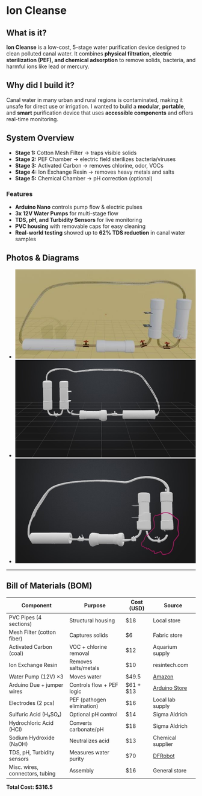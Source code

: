 # Ion Cleanse

##  What is it?

**Ion Cleanse** is a low-cost, 5-stage water purification device designed to clean polluted canal water. It combines **physical filtration, electric sterilization (PEF), and chemical adsorption** to remove solids, bacteria, and harmful ions like lead or mercury.

##  Why did I build it?

Canal water in many urban and rural regions is contaminated, making it unsafe for direct use or irrigation. I wanted to build a **modular**, **portable**, and **smart** purification device that uses **accessible components** and offers real-time monitoring.

##  System Overview

- **Stage 1:** Cotton Mesh Filter → traps visible solids  
- **Stage 2:** PEF Chamber → electric field sterilizes bacteria/viruses  
- **Stage 3:** Activated Carbon → removes chlorine, odor, VOCs  
- **Stage 4:** Ion Exchange Resin → removes heavy metals and salts  
- **Stage 5:** Chemical Chamber → pH correction (optional)

###  Features

- **Arduino Nano** controls pump flow & electric pulses  
- **3x 12V Water Pumps** for multi-stage flow  
- **TDS, pH, and Turbidity Sensors** for live monitoring  
- **PVC housing** with removable caps for easy cleaning  
- **Real-world testing** showed up to **62% TDS reduction** in canal water samples

##  Photos & Diagrams

- ![alt text](<koppen.png>)  
- ![alt text](kop.jpg)
- ![alt text](kopp.jpg)

---

##  Bill of Materials (BOM)

| Component                                | Purpose                             | Cost (USD) | Source |
|------------------------------------------|--------------------------------------|------------|--------|
| PVC Pipes (4 sections)                   | Structural housing                   | $18        | Local store |
| Mesh Filter (cotton fiber)              | Captures solids                      | $6         | Fabric store |
| Activated Carbon (coal)                 | VOC + chlorine removal               | $12        | Aquarium supply |
| Ion Exchange Resin                      | Removes salts/metals                 | $10        | resintech.com |
| Water Pump (12V) ×3                     | Moves water                          | $49.5      | [Amazon](https://www.amazon.eg/Ultra-Fountain-Height-Submersible-Aquarium/dp/B0DTFKNHMS) |
| Arduino Due + jumper wires              | Controls flow + PEF logic            | $61 + $13  | [Arduino Store](https://store.arduino.cc/products/arduino-due) |
| Electrodes (2 pcs)                      | PEF (pathogen elimination)           | $16        | Local lab supply |
| Sulfuric Acid (H₂SO₄)                   | Optional pH control                  | $14        | Sigma Aldrich |
| Hydrochloric Acid (HCl)                 | Converts carbonate/pH                | $18        | Sigma Aldrich |
| Sodium Hydroxide (NaOH)                 | Neutralizes acid                     | $13        | Chemical supplier |
| TDS, pH, Turbidity sensors              | Measures water purity                | $70        | [DFRobot](https://www.dfrobot.com) |
| Misc. wires, connectors, tubing         | Assembly                             | $16        | General store |

**Total Cost: $316.5**

